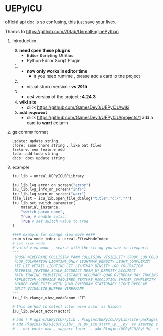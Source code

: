 # UEPyICU

official api doc is so confusing, this just save your lives.

Thanks to https://github.com/20tab/UnrealEnginePython

1. Introduction

    0.  **need open these plugins**
        - Editor Scripting Utilities
        - Python Editor Script Plugin
    1.  - **now only works in editor time**
            - if you need runtime , please add a card to the project
    2.  - visual studio version : **vs 2015**
    3.  - ue4 version of the project : **4.24.3**
    4.  **wiki site**
        - click https://github.com/GamesDev0/UEPyICU/wiki
    5.  **add reqeuest**
        - click https://github.com/GamesDev0/UEPyICU/projects/1 add a card to **want** column

2. git commit format

    ```
    update: update string
    chore: some chore string , like bat files
    feature: new feature add
    todo: add todo string
    docs: docs update string
    ```

3. example
    ```python
    icu_lib = unreal.UEPyICUBPLibrary
    
    icu_lib.log_error_on_screen("error")
    icu_lib.log_info_on_screen("info")
    icu_lib.log_warn_on_screen("warn")
    file_list = icu_lib.open_file_dialog("title","d:/","*")
    icu_lib.set_switch_parameter(
        material_instance,
        "switch_param_name",
        True, # enable swtich
        True # set switch value to true
    )

    #### example for change view mode ####
    enum_view_mode_index = unreal.EViewModeIndex
    # set view mode 
    # valid view mode , search with the string you saw in viewport:
    """
     BRUSH_WIREFRAME COLLISION_PAWN COLLISION_VISIBILITY GROUP_LOD_COLORATION 
     HLOD_COLORATION LIGHTING_ONLY LIGHTMAP_DENSITY LIGHT_COMPLEXITY 
     LIT LIT_DETAIL_LIGHTING LIT_LIGHTMAP_DENSITY LOD_COLORATION 
     MATERIAL_TEXTURE_SCALE_ACCURACY MESH_UV_DENSITY_ACCURACY 
     PATH_TRACING PRIMITIVE_DISTANCE_ACCURACY QUAD_OVERDRAW RAY_TRACING_DEBUG 
     REFLECTION_OVERRIDE REQUIRED_TEXTURE_RESOLUTION SHADER_COMPLEXITY 
     SHADER_COMPLEXITY_WITH_QUAD_OVERDRAW STATIONARY_LIGHT_OVERLAP 
     UNLIT VISUALIZE_BUFFER WIREFRAME
    """
    icu_lib.change_view_mode(enum.LIT)

    # this method to select actor even actor is hidden
    icu_lib.select_actor(actor)
    
    # add [ Plugins/UEPyICU/PyLib , Plugins/UEPyICU/PyLib/site-packages ] to sys.path
    # add Plugins/UEPyICU/PyLib/__ue_py_icu_start_up__.py  as startup script
    # -- not works now , support later -- add Plugins/UEPyICU/PyLib/__ue_py_icu_shut_down__.py as shutdown script
    ```
